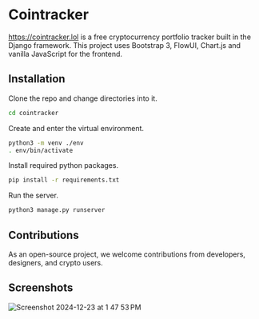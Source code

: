 # Cointracker

https://cointracker.lol is a free cryptocurrency portfolio tracker built in the Django framework. This project uses Bootstrap 3, FlowUI, Chart.js and vanilla JavaScript for the frontend. 

## Installation
Clone the repo and change directories into it.
```bash
cd cointracker
```

Create and enter the virtual environment.
```bash
python3 -m venv ./env
. env/bin/activate
```

Install required python packages.
```bash
pip install -r requirements.txt
```

Run the server. 
```bash
python3 manage.py runserver
```

## Contributions

As an open-source project, we welcome contributions from developers, designers, and crypto users.

## Screenshots
![Screenshot 2024-12-23 at 1 47 53 PM](https://github.com/user-attachments/assets/1a1e2cb6-cf4a-4c0d-a857-c8f92d0a574f)
